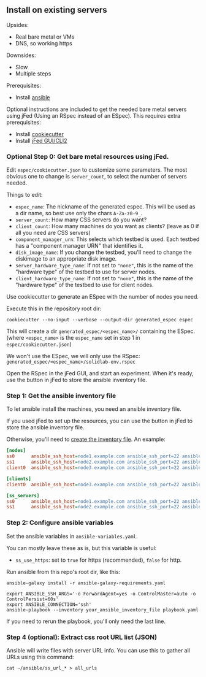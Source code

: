 ## Install on existing servers

Upsides:
- Real bare metal or VMs
- DNS, so working https

Downsides:
- Slow
- Multiple steps

Prerequisites:
- Install [ansible](https://docs.ansible.com/ansible/latest/installation_guide/index.html)

Optional instructions are included to get the needed bare metal servers using jFed (Using an RSpec instead of an ESpec). This requires extra prerequisites:
- Install [cookiecutter](https://github.com/cookiecutter/cookiecutter#installation)
- Install [jFed GUI/CLI2](https://jfed.ilabt.imec.be/downloads/)

### Optional Step 0: Get bare metal resources using jFed.

Edit `espec/cookiecutter.json` to customize some parameters. 
The most obvious one to change is `server_count`, to select the number of servers needed. 

Things to edit:
- `espec_name`: The nickname of the generated espec. This will be used as a dir name, so best use only the chars `A-Za-z0-9_`.
- `server_count`: How many CSS servers do you want?
- `client_count`: How many machines do you want as clients? (leave as 0 if all you need are CSS servers)
- `component_manager_urn`: This selects which testbed is used. Each testbed has a "component manager URN" that identifies it.
- `disk_image_name`: If you change the testbed, you'll need to change the diskimage to an appropriate disk image.
- `server_hardware_type_name`: If not set to `"none"`, this is the name of the "hardware type" of the testbed to use for server nodes. 
- `client_hardware_type_name`: If not set to `"none"`, this is the name of the "hardware type" of the testbed to use for client nodes. 

Use cookiecutter to generate an ESpec with the number of nodes you need.

Execute this in the repository root dir:

```shell
cookiecutter --no-input --verbose --output-dir generated_espec espec
```

This will create a dir `generated_espec/<espec_name>/` containing the ESpec. (where `<espec_name>` is the `espec_name` set in step 1 in `espec/cookiecutter.json`)

We won't use the ESpec, we will only use the RSpec: `generated_espec/<espec_name>/solidlab-env.rspec`

Open the RSpec in the jFed GUI, and start an experiment. When it's ready, use the button in jFed to store the ansible inventory file.

### Step 1: Get the ansible inventory file

To let ansible install the machines, you need an ansible inventory file.

If you used jFed to set up the resources, you can use the button in jFed to store the ansible inventory file.

Otherwise, you'll need to [create the inventory file](https://docs.ansible.com/ansible/latest/inventory_guide/intro_inventory.html). An example:
```ini
[nodes]
ss0      ansible_ssh_host=node1.example.com	ansible_ssh_port=22	ansible_ssh_user=solid 
ss1      ansible_ssh_host=node2.example.com	ansible_ssh_port=22	ansible_ssh_user=solid 
client0  ansible_ssh_host=node3.example.com	ansible_ssh_port=22	ansible_ssh_user=solid 

[clients]
client0  ansible_ssh_host=node3.example.com ansible_ssh_port=22	ansible_ssh_user=solid 

[ss_servers]
ss0      ansible_ssh_host=node1.example.com	ansible_ssh_port=22	ansible_ssh_user=solid 
ss1      ansible_ssh_host=node2.example.com	ansible_ssh_port=22	ansible_ssh_user=solid 
```

### Step 2: Configure ansible variables

Set the ansible variables in `ansible-variables.yaml`.

You can mostly leave these as is, but this variable is useful:
- `ss_use_https`: set to `true` for https (recommended), `false` for http.

Run ansible from this repo's root dir, like this:

```shell
ansible-galaxy install -r ansible-galaxy-requirements.yaml

export ANSIBLE_SSH_ARGS='-o ForwardAgent=yes -o ControlMaster=auto -o ControlPersist=60s'
export ANSIBLE_CONNECTION='ssh'
ansible-playbook --inventory your_ansible_inventory_file playbook.yaml
```

If you need to rerun the playbook, you'll only need the last line.

### Step 4 (optional): Extract css root URL list (JSON) 

Ansible will write files with server URL info. 
You can use this to gather all URLs using this command:

```shell
cat ~/ansible/ss_url_* > all_urls
```
